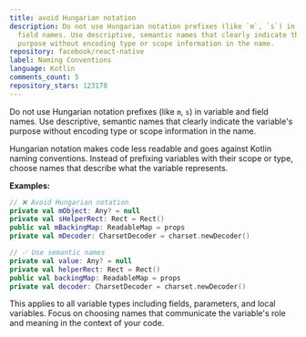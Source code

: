 ```yaml
---
title: avoid Hungarian notation
description: Do not use Hungarian notation prefixes (like `m`, `s`) in variable and
  field names. Use descriptive, semantic names that clearly indicate the variable's
  purpose without encoding type or scope information in the name.
repository: facebook/react-native
label: Naming Conventions
language: Kotlin
comments_count: 5
repository_stars: 123178
---
```


Do not use Hungarian notation prefixes (like `m`, `s`) in variable and field names. Use descriptive, semantic names that clearly indicate the variable's purpose without encoding type or scope information in the name.

Hungarian notation makes code less readable and goes against Kotlin naming conventions. Instead of prefixing variables with their scope or type, choose names that describe what the variable represents.

**Examples:**

```kotlin
// ❌ Avoid Hungarian notation
private val mObject: Any? = null
private val sHelperRect: Rect = Rect()
public val mBackingMap: ReadableMap = props
private val mDecoder: CharsetDecoder = charset.newDecoder()

// ✅ Use semantic names
private val value: Any? = null
private val helperRect: Rect = Rect()
public val backingMap: ReadableMap = props
private val decoder: CharsetDecoder = charset.newDecoder()
```

This applies to all variable types including fields, parameters, and local variables. Focus on choosing names that communicate the variable's role and meaning in the context of your code.